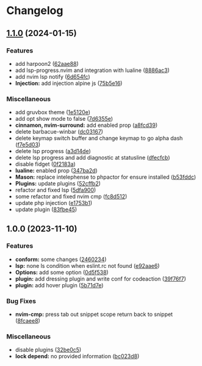 # Changelog

## [1.1.0](https://github.com/rizkyilhampra/nvim-config/compare/v1.0.0...v1.1.0) (2024-01-15)


### Features

* add harpoon2 ([62aae88](https://github.com/rizkyilhampra/nvim-config/commit/62aae88af968264d1ff598916c0da90443351664))
* add lsp-progress.nvim and integration with lualine ([8886ac3](https://github.com/rizkyilhampra/nvim-config/commit/8886ac3c5f20067cf039d48b615513e04bf20915))
* add nvim lsp notify ([6d654fc](https://github.com/rizkyilhampra/nvim-config/commit/6d654fcfd24e29dbfa992c091bb17f3305493561))
* **Injection:** add injection alpine js ([75b5e16](https://github.com/rizkyilhampra/nvim-config/commit/75b5e1625460f1b3e6647244929b1b11625d8d55))


### Miscellaneous

* add gruvbox theme ([1e5120e](https://github.com/rizkyilhampra/nvim-config/commit/1e5120e0573d9e0bec9d3d282cb5d47c0c1e37db))
* add opt show mode to false ([7d6355e](https://github.com/rizkyilhampra/nvim-config/commit/7d6355ed1e10537e18ac54d44a53463ee0c29fae))
* **cinnamon, nvim-surround:** add enabled prop ([a8fcd39](https://github.com/rizkyilhampra/nvim-config/commit/a8fcd398f66fe468a5afaf6ac03feb19fae9d460))
* delete barbacue-winbar ([dc03167](https://github.com/rizkyilhampra/nvim-config/commit/dc031671d57929bb10e656543d0b0ccfd0941643))
* delete keymap switch buffer and change keymap to go alpha dash ([f7e5d03](https://github.com/rizkyilhampra/nvim-config/commit/f7e5d03a8ce5421d514e306c15107460221de6cc))
* delete lsp progress ([a3d14de](https://github.com/rizkyilhampra/nvim-config/commit/a3d14de4d8ef28c5e054ff8faf8d0d78faa295e4))
* delete lsp progress and add diagnostic at statusline ([dfecfcb](https://github.com/rizkyilhampra/nvim-config/commit/dfecfcb3858bb0306afcd273eeb02a7452047be1))
* disable fidget ([0f2183a](https://github.com/rizkyilhampra/nvim-config/commit/0f2183ac5cc7bd576e507fc09f4614afb768798e))
* **lualine:** enabled prop ([347ba2d](https://github.com/rizkyilhampra/nvim-config/commit/347ba2d945b7e6a04f1cebb31084686e78bd6d47))
* **Mason:** replace intelephense to phpactor for ensure installed ([b53fddc](https://github.com/rizkyilhampra/nvim-config/commit/b53fddcbbdca0f4b483aa0dc9ddedff537f13584))
* **Plugins:** update plugins ([52cffb2](https://github.com/rizkyilhampra/nvim-config/commit/52cffb251d766682174e8852e0fd482681f43f32))
* refactor and fixed lsp ([5dfa900](https://github.com/rizkyilhampra/nvim-config/commit/5dfa9008f40fb31fda911cb6591dded72da79ac6))
* some refactor and fixed nvim cmp ([fc8d512](https://github.com/rizkyilhampra/nvim-config/commit/fc8d512494fdda43c854e63f251be911ca8ebc54))
* update php injection ([e1753b1](https://github.com/rizkyilhampra/nvim-config/commit/e1753b1960452f6171c779f68d9468279ac022e4))
* update plugin ([83fbe45](https://github.com/rizkyilhampra/nvim-config/commit/83fbe459e79acda660393b7025fd98136ba4c181))

## 1.0.0 (2023-11-10)


### Features

* **conform:** some changes ([2460234](https://github.com/rizkyilhampra/nvim-config/commit/24602346788a866f332a9685bc0fa2652a066cd2))
* **lsp:** none ls condition when eslint.rc not found ([e92aae6](https://github.com/rizkyilhampra/nvim-config/commit/e92aae6b35bced50fe27cd58990d4d83c17b3080))
* **Options:** add some option ([0d5f538](https://github.com/rizkyilhampra/nvim-config/commit/0d5f538c178d1fafcec30e7235f504dce3b25b61))
* **plugin:** add dressing plugin and write conf for codeaction ([39f76f7](https://github.com/rizkyilhampra/nvim-config/commit/39f76f7f3d4fcad58c43065d5b51ab741a1a586d))
* **plugin:** add hover plugin ([5b71d7e](https://github.com/rizkyilhampra/nvim-config/commit/5b71d7eee9f09e234ad11e5fbfcc57a47fdcbffb))


### Bug Fixes

* **nvim-cmp:** press tab out snippet scope return back to snippet ([8fcaee8](https://github.com/rizkyilhampra/nvim-config/commit/8fcaee8f2717c581e16125cfde0ec4573728799c))


### Miscellaneous

* disable plugins ([32be0c5](https://github.com/rizkyilhampra/nvim-config/commit/32be0c5aa98f277ba302d0f9b1c704772f373701))
* **lock depend:** no provided information ([bc023d8](https://github.com/rizkyilhampra/nvim-config/commit/bc023d87a7165e590cd511c6308ba8a15b36a573))
